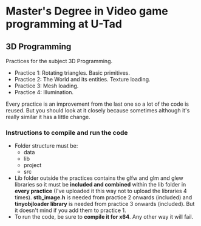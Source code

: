 # Master's Degree in Video game programming at U-Tad
## 3D Programming

Practices for the subject 3D Programming.

* Practice 1: Rotating triangles. Basic primitives.
* Practice 2: The World and its entities. Texture loading.
* Practice 3: Mesh loading.
* Practice 4: Illumination.

Every practice is an improvement from the last one so a lot of the code is reused.
But you should look at it closely because sometimes although it's really similar it has a little change.

### Instructions to compile and run the code
* Folder structure must be:
  * data
  * lib
  * project
  * src
* Lib folder outside the practices contains the glfw and glm and glew libraries so it must be **included and combined** within the lib folder in **every practice** (I've uploaded it this way not to upload the libraries 4 times). **stb_image.h** is needed from practice 2 onwards (included) and **tinyobjloader library** is needed from practice 3 onwards (included). But it doesn't mind if you add them to practice 1.
* To run the code, be sure to **compile it for x64**. Any other way it will fail.
